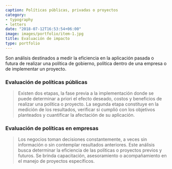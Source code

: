 ```yaml
---
caption: Políticas públicas, privadas o proyectos
category:
- typography
- letters
date: "2018-07-12T16:53:54+06:00"
image: images/portfolio/item-1.jpg
title: Evaluación de impacto
type: portfolio
---
```


Son análisis destinados a medir la eficiencia en la aplicación pasada o futura de realizar una política de gobierno, política dentro de una empresa o de implementar un proyecto.

### Evaluación de políticas públicas

>Existen dos etapas, la fase previa a la implementación donde se puede determinar a priori el efecto deseado, costos y beneficios de realizar una política o proyecto. La segunda etapa constituye en la medición de los resultados, verificar si cumplió con los objetivos planteados y cuantificar la afectación de su aplicación.


### Evaluación de políticas en empresas

>Los negocios toman decisiones constantemente, a veces sin información o sin contemplar resultados anteriores. Este análisis busca determinar la eficiencia de las políticas o proyectos previos y futuros. Se brinda capacitación, asesoramiento o acompañamiento en el manejo de proyectos específicos.



